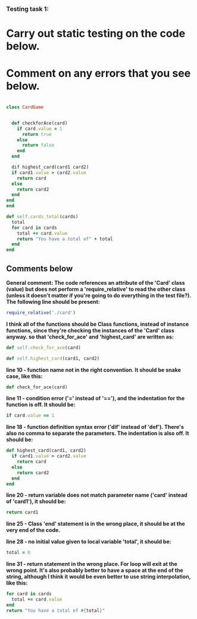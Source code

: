 ### Testing task 1:

# Carry out static testing on the code below.
# Comment on any errors that you see below.
```ruby

class CardGame


  def checkforAce(card)
    if card.value = 1
      return true
    else
      return false
    end
  end

  dif highest_card(card1 card2)
  if card1.value > card2.value
    return card
  else
    return card2
  end
end
end

def self.cards_total(cards)
  total
  for card in cards
    total += card.value
    return "You have a total of" + total
  end
end
```

## Comments below

**General comment: The code references an attribute of the 'Card' class (value) but does not perform a 'require_relative' to read the other class (unless it doesn't matter if you're going to do everything in the test file?). The following line should be present:**
```ruby
require_relative('./card')
```
**I think all of the functions should be Class functions, instead of instance functions, since they're checking the instances of the 'Card' class anyway. so that 'check_for_ace' and 'highest_card' are written as:**
```ruby
def self.check_for_ace(card)

def self.highest_card(card1, card2)
```

**line 10 - function name not in the right convention. It should be snake case, like this:**
```ruby
def check_for_ace(card)
```

**line 11 - condition error ('=' instead of '=='), and the indentation for the function is off. It should be:**
```ruby
if card.value == 1
```
**line 18 - function definition syntax error ('dif' instead of 'def'). There's also no comma to separate the parameters. The indentation is also off. It should be:**
```ruby
def highest_card(card1, card2)
  if card1.value > card2.value
    return card
  else
    return card2
  end
end
```
**line 20 - return variable does not match parameter name ('card' instead of 'card1'), it should be:**
```ruby
return card1
```
**line 25 - Class 'end' statement is in the wrong place, it should be at the very end of the code.**

**line 28 - no initial value given to local variable 'total', it should be:**
```ruby
total = 0
```
**line 31 - return statement in the wrong place. For loop will exit at the wrong point. It's also probably better to have a space at the end of the string, although I think it would be even better to use string interpolation, like this:**
```ruby
for card in cards
  total += card.value
end
return "You have a total of #{total}"

